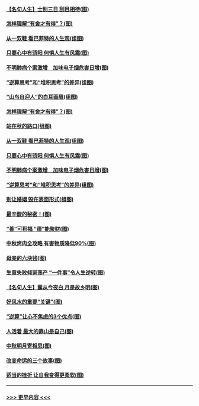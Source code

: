 #### [【名句人生】士别三日 刮目相待(图)](../pages/p8/906988.md?t=09150233) 
#### [怎样理解“有舍才有得”？(图)](../pages/p8/906872.md?t=09150233) 
#### [从一双鞋 看巴菲特的人生观(组图)](../pages/p8/907311.md?t=09150233) 
#### [只要心中有骄阳 何惧人生有风霜(图)](../pages/p8/907320.md?t=09150233) 
#### [不明肺病个案激增　加味电子烟危害日增(图)](../pages/p8/907307.md?t=09150233) 
#### [“逆算思考”和“堆积思考”的差异(组图)](../pages/p8/907229.md?t=09150233) 
#### [“山鸟自迎人”的白耳画眉(组图)](../pages/p8/907332.md?t=09150233) 
#### [怎样理解“有舍才有得”？(图)](../pages/p8/906872.md?t=09150233) 
#### [站在秋的路口(组图)](../pages/p8/906914.md?t=09150233) 
#### [从一双鞋 看巴菲特的人生观(组图)](../pages/p8/907311.md?t=09150233) 
#### [只要心中有骄阳 何惧人生有风霜(图)](../pages/p8/907320.md?t=09150233) 
#### [不明肺病个案激增　加味电子烟危害日增(图)](../pages/p8/907307.md?t=09150233) 
#### [“逆算思考”和“堆积思考”的差异(组图)](../pages/p8/907229.md?t=09150233) 
#### [别让婚姻 毁在表面形式(组图)](../pages/p8/907118.md?t=09150233) 
#### [最辛酸的秘密！(图)](../pages/p8/906327.md?t=09150233) 
#### [“善”可积福 “德”能聚财(图)](../pages/p8/906906.md?t=09150233) 
#### [中秋烤肉全攻略 有害物质降低90%(图)](../pages/p8/907227.md?t=09150233) 
#### [母亲的六块钱(图)](../pages/p8/907107.md?t=09150233) 
#### [生意失败倾家荡产 “一件事”令人生逆转(图)](../pages/p8/907101.md?t=09150233) 
#### [【名句人生】露从今夜白 月是故乡明(图)](../pages/p8/906558.md?t=09150233) 
#### [好风水的重要“关键”(图)](../pages/p8/907087.md?t=09150233) 
#### [“逆算”让心不焦虑的3个优点(图)](../pages/p8/907070.md?t=09150233) 
#### [人活着 最大的靠山是自己(图)](../pages/p8/906329.md?t=09150233) 
#### [中秋明月寄相思(图)](../pages/p8/906932.md?t=09150233) 
#### [改变命运的三个故事(图)](../pages/p8/906257.md?t=09150233) 
#### [适当的挫折 让自我变得更柔软(图)](../pages/p8/906984.md?t=09150233) 

----
#### [ >>> 更早内容 <<< ](../indexes/p8-earlier.md)
